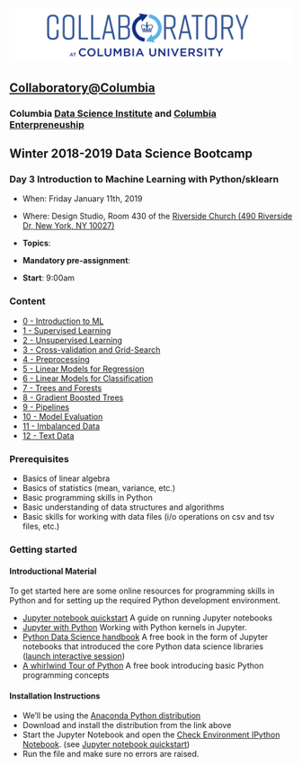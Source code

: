 ![collaboratory logo](../../Misc-files/collaboratory2.png)

## [Collaboratory@Columbia](http://collaboratory.columbia.edu/)
### Columbia [Data Science Institute](http://datascience.columbia.edu/) and [Columbia Enterpreneuship](http://entrepreneurship.columbia.edu/)
## Winter 2018-2019 Data Science Bootcamp
### Day 3 Introduction to Machine Learning with Python/sklearn

- When: Friday January 11th, 2019
- Where: Design Studio, Room 430 of the [Riverside Church (490 Riverside Dr, New York, NY 10027)](https://www.google.com/maps/dir//40.8112215,-73.963428/@40.8113575,-73.9638732,19z/data=!4m2!4m1!3e3)

- **Topics**:
- **Mandatory pre-assignment**:
- **Start**: 9:00am

### Content

- [0 - Introduction to ML](https://ds-bootcamp-dsi-columbia.github.io/AY2018-2019-Winter-Collaboratory-Faculty/Bootcamp-materials/Day3-Machine-Learning/slides/00-introduction.html)
- [1 - Supervised Learning](https://ds-bootcamp-dsi-columbia.github.io/AY2018-2019-Winter-Collaboratory-Faculty/Bootcamp-materials/Day3-Machine-Learning/slides/01-supervised-learning.html)
- [2 - Unsupervised Learning](https://ds-bootcamp-dsi-columbia.github.io/AY2018-2019-Winter-Collaboratory-Faculty/Bootcamp-materials/Day3-Machine-Learning/slides/02-unsupervised-learning.html)
- [3 - Cross-validation and Grid-Search](https://ds-bootcamp-dsi-columbia.github.io/AY2018-2019-Winter-Collaboratory-Faculty/Bootcamp-materials/Day3-Machine-Learning/slides/03-cross-validation-grid-search.html)
- [4 - Preprocessing](https://ds-bootcamp-dsi-columbia.github.io/AY2018-2019-Winter-Collaboratory-Faculty/Bootcamp-materials/Day3-Machine-Learning/slides/04-preprocessing.html)
- [5 - Linear Models for Regression](https://ds-bootcamp-dsi-columbia.github.io/AY2018-2019-Winter-Collaboratory-Faculty/Bootcamp-materials/Day3-Machine-Learning/slides/05-linear-models-regression.html)
- [6 - Linear Models for Classification](https://ds-bootcamp-dsi-columbia.github.io/AY2018-2019-Winter-Collaboratory-Faculty/Bootcamp-materials/Day3-Machine-Learning/slides/06-linear-models-classification.html)
- [7 - Trees and Forests](https://ds-bootcamp-dsi-columbia.github.io/AY2018-2019-Winter-Collaboratory-Faculty/Bootcamp-materials/Day3-Machine-Learning/slides/07-trees-forests.html)
- [8 - Gradient Boosted Trees](https://ds-bootcamp-dsi-columbia.github.io/AY2018-2019-Winter-Collaboratory-Faculty/Bootcamp-materials/Day3-Machine-Learning/slides/08-gradient-boosting.html)
- [9 - Pipelines](https://ds-bootcamp-dsi-columbia.github.io/AY2018-2019-Winter-Collaboratory-Faculty/Bootcamp-materials/Day3-Machine-Learning/slides/09-pipelines.html)
- [10 - Model Evaluation](https://ds-bootcamp-dsi-columbia.github.io/AY2018-2019-Winter-Collaboratory-Faculty/Bootcamp-materials/Day3-Machine-Learning/slides/10-model-evaluation.html)
- [11 - Imbalanced Data](https://ds-bootcamp-dsi-columbia.github.io/AY2018-2019-Winter-Collaboratory-Faculty/Bootcamp-materials/Day3-Machine-Learning/slides/11-imbalanced-data.html)
- [12 - Text Data](https://ds-bootcamp-dsi-columbia.github.io/AY2018-2019-Winter-Collaboratory-Faculty/Bootcamp-materials/Day3-Machine-Learning/slides/12-working-with-text-data.html)


### Prerequisites
 
+ Basics of linear algebra
+ Basics of statistics (mean, variance, etc.)
+ Basic programming skills in Python
+ Basic understanding of data structures and algorithms
+ Basic skills for working with data files (i/o operations on csv and tsv files, etc.)

### Getting started

#### Introductional Material

To get started here are some online resources for programming skills in Python and for setting up the required Python development environment.

+ [Jupyter notebook quickstart](https://jupyter.readthedocs.io/en/latest/content-quickstart.html) A guide on running Jupyter notebooks
+ [Jupyter with Python](http://opentechschool.github.io/python-data-intro/core/notebook.html) Working with Python kernels in Jupyter.
+ [Python Data Science handbook](https://github.com/jakevdp/PythonDataScienceHandbook) A free book in the form of Jupyter notebooks that introduced the core Python data science libraries ([launch interactive session](https://mybinder.org/v2/gh/jakevdp/PythonDataScienceHandbook/master?filepath=notebooks%2FIndex.ipynb))
+ [A whirlwind Tour of Python](https://github.com/jakevdp/WhirlwindTourOfPython) A free book introducing basic Python programming concepts


#### Installation Instructions
+ We’ll be using the [Anaconda Python distribution](https://www.anaconda.com/download/?lang=en-us#linuxQ)
+ Download and install the distribution from the link above
+ Start the Jupyter Notebook and open the [Check Environment IPython Notebook](./notebooks/Pre-assignment/check_env.ipynb). (see [Jupyter notebook quickstart](https://jupyter.readthedocs.io/en/latest/content-quickstart.html))
+ Run the file and make sure no errors are raised.